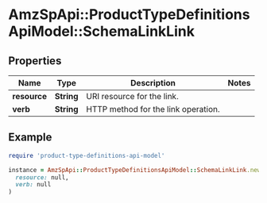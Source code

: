 # AmzSpApi::ProductTypeDefinitionsApiModel::SchemaLinkLink

## Properties

| Name | Type | Description | Notes |
| ---- | ---- | ----------- | ----- |
| **resource** | **String** | URI resource for the link. |  |
| **verb** | **String** | HTTP method for the link operation. |  |

## Example

```ruby
require 'product-type-definitions-api-model'

instance = AmzSpApi::ProductTypeDefinitionsApiModel::SchemaLinkLink.new(
  resource: null,
  verb: null
)
```

